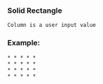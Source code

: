 ### Solid Rectangle
	Column is a user input value
### Example:
	* * * * *
	* * * * *
	* * * * *
	* * * * *
